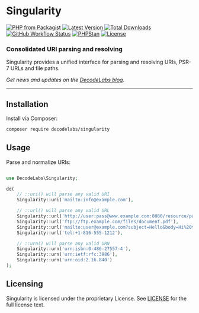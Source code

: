 # Singularity

[![PHP from Packagist](https://img.shields.io/packagist/php-v/decodelabs/singularity?style=flat)](https://packagist.org/packages/decodelabs/singularity)
[![Latest Version](https://img.shields.io/packagist/v/decodelabs/singularity.svg?style=flat)](https://packagist.org/packages/decodelabs/singularity)
[![Total Downloads](https://img.shields.io/packagist/dt/decodelabs/singularity.svg?style=flat)](https://packagist.org/packages/decodelabs/singularity)
[![GitHub Workflow Status](https://img.shields.io/github/workflow/status/decodelabs/singularity/Integrate)](https://github.com/string|int|floatdecodelabs/singularity/actions/workflows/integrate.yml)
[![PHPStan](https://img.shields.io/badge/PHPStan-enabled-44CC11.svg?longCache=true&style=flat)](https://github.com/phpstan/phpstan)
[![License](https://img.shields.io/packagist/l/decodelabs/singularity?style=flat)](https://packagist.org/packages/decodelabs/singularity)

### Consolidated URI parsing and resolving

Singularity provides a unified interface for parsing and resolving URIs, PSR-7 URLs and file paths.

_Get news and updates on the [DecodeLabs blog](https://blog.decodelabs.com)._

---

## Installation

Install via Composer:

```bash
composer require decodelabs/singularity
```

## Usage

Parse and normalize URIs:

```php

use DecodeLabs\Singularity;

dd(
    // ::uri() will parse any valid URI
    Singularity::uri('mailto:info@example.com'),

    // ::url() will parse any valid URL
    Singularity::url('http://user:pass@www.example.com:8080/resource/page.html?param1=value1&param2=value2#section1'),
    Singularity::url('ftp://ftp.example.com/files/document.pdf'),
    Singularity::url('mailto:user@example.com?subject=Hello&body=Hi%20there'),
    Singularity::url('tel:+1-816-555-1212'),

    // ::urn() will parse any valid URN
    Singularity::urn('urn:isbn:0-486-27557-4'),
    Singularity::urn('urn:ietf:rfc:3986'),
    Singularity::urn('urn:oid:2.16.840')
);
```

## Licensing

Singularity is licensed under the proprietary License. See [LICENSE](./LICENSE) for the full license text.
